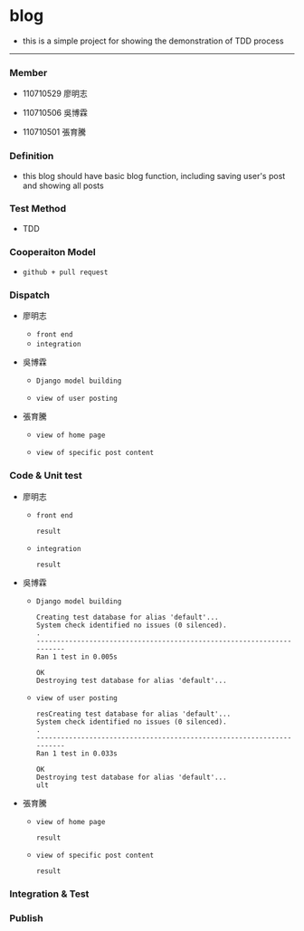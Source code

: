 # blog

- this is a simple project for showing the demonstration of TDD process

---

### Member

- 110710529 廖明志

- 110710506 吳博霖

* 110710501 張育騰

### Definition

- this blog should have basic blog function, including saving user's post and showing all posts

### Test Method

- TDD

### Cooperaiton Model

- `github + pull request`

### Dispatch

- 廖明志

  - `front end`

  * `integration`

- 吳博霖

  - `Django model building`

  - `view of user posting`

- 張育騰

  - `view of home page`

  - `view of specific post content`

### Code & Unit test

- 廖明志

  - `front end`

    ```
    result
    ```

  * `integration`

    ```
    result
    ```

- 吳博霖

  - `Django model building`

    ```
    Creating test database for alias 'default'...
    System check identified no issues (0 silenced).
    .
    ----------------------------------------------------------------------
    Ran 1 test in 0.005s

    OK
    Destroying test database for alias 'default'...

    ```

  - `view of user posting`

    ```
    resCreating test database for alias 'default'...
    System check identified no issues (0 silenced).
    .
    ----------------------------------------------------------------------
    Ran 1 test in 0.033s

    OK
    Destroying test database for alias 'default'...
    ult
    ```

- 張育騰

  - `view of home page`

    ```
    result
    ```

  - `view of specific post content`

    ```
    result
    ```

### Integration & Test

### Publish
